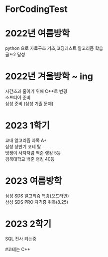 # ForCodingTest
# 2022년 여름방학 
python 으로 자료구조 기초,코딩테스트 알고리즘 학습 <br>
골드2 달성 <br>

# 2022년 겨울방학 ~ ing
시간초과 줄이기 위해 C++로 변경 <br>
소프티어 준비 <br>
삼성 준비 (삼성 기출 문제) <br>

# 2023 1학기
교내 알고리즘 과목 A+  <br>
삼성 상반기 코테 탈  <br>
멋쟁이 사자처럼 백준 랭킹 5등  <br>
경북대학교 백준 랭킹 40등  <br>

# 2023 여름방학
삼성 SDS 알고리즘 특강(오프라인)  <br>
삼성 SDS PRO 자격증 취득(8.25)  <br>

# 2023 2학기

SQL 전사 되는중  <br>

#코테는 C++
